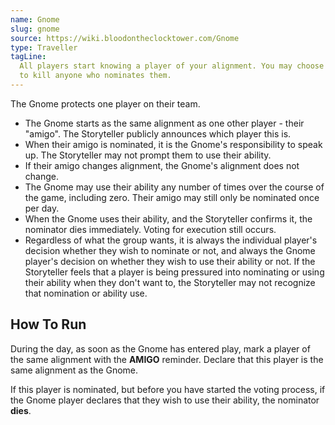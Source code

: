 ```yaml
---
name: Gnome
slug: gnome
source: https://wiki.bloodontheclocktower.com/Gnome
type: Traveller
tagLine:
  All players start knowing a player of your alignment. You may choose
  to kill anyone who nominates them.
---
```


The Gnome protects one player on their team.

- The Gnome starts as the same alignment as one other player - their
  "amigo". The Storyteller publicly announces which player this is.
- When their amigo is nominated, it is the Gnome's responsibility to
  speak up. The Storyteller may not prompt them to use their ability.
- If their amigo changes alignment, the Gnome's alignment does not
  change.
- The Gnome may use their ability any number of times over the course of
  the game, including zero. Their amigo may still only be nominated once
  per day.
- When the Gnome uses their ability, and the Storyteller confirms it,
  the nominator dies immediately. Voting for execution still occurs.
- Regardless of what the group wants, it is always the individual
  player's decision whether they wish to nominate or not, and always the
  Gnome player's decision on whether they wish to use their ability or
  not. If the Storyteller feels that a player is being pressured into
  nominating or using their ability when they don't want to, the
  Storyteller may not recognize that nomination or ability use.

## How To Run

During the day, as soon as the Gnome has entered play, mark a player of
the same alignment with the **AMIGO** reminder. Declare that this player
is the same alignment as the Gnome.

If this player is nominated, but before you have started the voting
process, if the Gnome player declares that they wish to use their
ability, the nominator **dies**.
